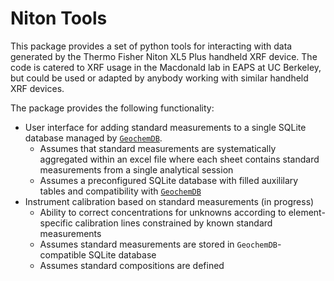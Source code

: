 # Niton Tools

This package provides a set of python tools for interacting with data generated by the Thermo Fisher Niton XL5 Plus handheld XRF device. The code is catered to XRF usage in the Macdonald lab in EAPS at UC Berkeley, but could be used or adapted by anybody working with similar handheld XRF devices.

The package provides the following functionality:
- User interface for adding standard measurements to a single SQLite database managed by [`GeochemDB`](https://github.com/sarttiso/geochemdb).
    - Assumes that standard measurements are systematically aggregated within an excel file where each sheet contains standard measurements from a single analytical session
    - Assumes a preconfigured SQLite database with filled auxililary tables and compatibility with [`GeochemDB`](https://github.com/sarttiso/geochemdb)
- Instrument calibration based on standard measurements (in progress)
    - Ability to correct concentrations for unknowns according to element-specific calibration lines constrained by known standard measurements
    - Assumes standard measurements are stored in `GeochemDB`-compatible SQLite database
    - Assumes standard compositions are defined
